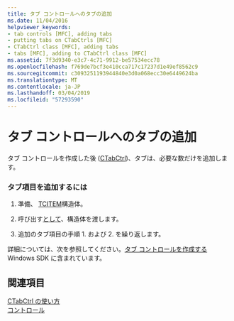 ```yaml
---
title: タブ コントロールへのタブの追加
ms.date: 11/04/2016
helpviewer_keywords:
- tab controls [MFC], adding tabs
- putting tabs on CTabCtrls [MFC]
- CTabCtrl class [MFC], adding tabs
- tabs [MFC], adding to CTabCtrl class [MFC]
ms.assetid: 7f3d9340-e3c7-4c71-9912-be57534ecc78
ms.openlocfilehash: f769de7bcf3e410cca717c17237d1e49ef8562c9
ms.sourcegitcommit: c3093251193944840e3d0a068ecc30e6449624ba
ms.translationtype: MT
ms.contentlocale: ja-JP
ms.lasthandoff: 03/04/2019
ms.locfileid: "57293590"
---
```

# <a name="adding-tabs-to-a-tab-control"></a>タブ コントロールへのタブの追加

タブ コントロールを作成した後 ([CTabCtrl](../mfc/reference/ctabctrl-class.md))、タブは、必要な数だけを追加します。

### <a name="to-add-a-tab-item"></a>タブ項目を追加するには

1. 準備、 [TCITEM](/windows/desktop/api/commctrl/ns-commctrl-tagtcitema)構造体。

1. 呼び出す[として](../mfc/reference/ctabctrl-class.md#insertitem)、構造体を渡します。

1. 追加のタブ項目の手順 1. および 2. を繰り返します。

詳細については、次を参照してください。[タブ コントロールを作成する](/windows/desktop/Controls/tab-controls)Windows SDK に含まれています。

## <a name="see-also"></a>関連項目

[CTabCtrl の使い方](../mfc/using-ctabctrl.md)<br/>
[コントロール](../mfc/controls-mfc.md)
